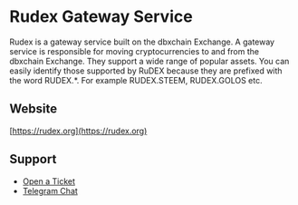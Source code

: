 # Rudex Gateway Service

Rudex is a gateway service built on the dbxchain Exchange. A gateway service is responsible for moving cryptocurrencies to and from the dbxchain Exchange. They support a wide range of popular assets. You can easily identify those supported by RuDEX because they are prefixed with the word RUDEX.*. For example RUDEX.STEEM, RUDEX.GOLOS etc.

## Website
[https://rudex.org](https://rudex.org)

## Support
- [Open a Ticket](https://rudex.freshdesk.com)
- [Telegram Chat](https://t.me/DBXChainDEX_RU)
